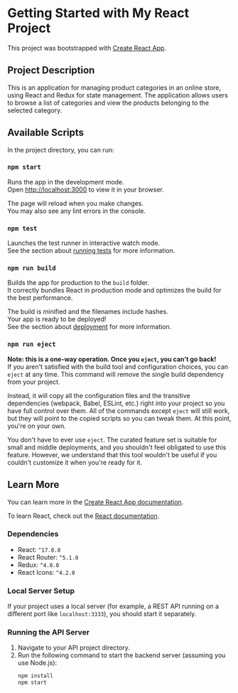 # Getting Started with My React Project

This project was bootstrapped with [Create React App](https://github.com/facebook/create-react-app).

## Project Description

This is an application for managing product categories in an online store, using React and Redux for state management. The application allows users to browse a list of categories and view the products belonging to the selected category.

## Available Scripts

In the project directory, you can run:

### `npm start`

Runs the app in the development mode.  
Open [http://localhost:3000](http://localhost:3000) to view it in your browser.

The page will reload when you make changes.  
You may also see any lint errors in the console.

### `npm test`

Launches the test runner in interactive watch mode.  
See the section about [running tests](https://facebook.github.io/create-react-app/docs/running-tests) for more information.

### `npm run build`

Builds the app for production to the `build` folder.  
It correctly bundles React in production mode and optimizes the build for the best performance.

The build is minified and the filenames include hashes.  
Your app is ready to be deployed!  
See the section about [deployment](https://facebook.github.io/create-react-app/docs/deployment) for more information.

### `npm run eject`

**Note: this is a one-way operation. Once you `eject`, you can't go back!**  
If you aren't satisfied with the build tool and configuration choices, you can `eject` at any time. This command will remove the single build dependency from your project.

Instead, it will copy all the configuration files and the transitive dependencies (webpack, Babel, ESLint, etc.) right into your project so you have full control over them. All of the commands except `eject` will still work, but they will point to the copied scripts so you can tweak them. At this point, you're on your own.

You don't have to ever use `eject`. The curated feature set is suitable for small and middle deployments, and you shouldn't feel obligated to use this feature. However, we understand that this tool wouldn't be useful if you couldn't customize it when you're ready for it.

## Learn More

You can learn more in the [Create React App documentation](https://facebook.github.io/create-react-app/docs/getting-started).

To learn React, check out the [React documentation](https://reactjs.org/).

### Dependencies

- React: `^17.0.0`
- React Router: `^5.1.0`
- Redux: `^4.0.0`
- React Icons: `^4.2.0`

### Local Server Setup

If your project uses a local server (for example, a REST API running on a different port like `localhost:3333`), you should start it separately.

### Running the API Server

1. Navigate to your API project directory.
2. Run the following command to start the backend server (assuming you use Node.js):
   ```bash
   npm install
   npm start
